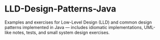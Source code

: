 # LLD-Design-Patterns-Java
Examples and exercises for Low-Level Design (LLD) and common design patterns implemented in Java — includes idiomatic implementations, UML-like notes, tests, and small system design exercises.
